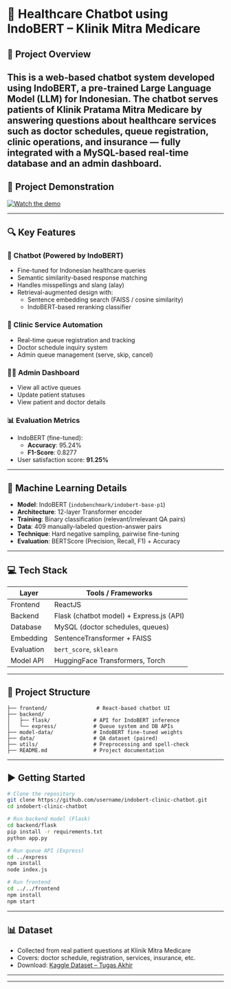 # 🧠 Healthcare Chatbot using IndoBERT – Klinik Mitra Medicare

## 📘 Project Overview
This is a web-based chatbot system developed using **IndoBERT**, a pre-trained Large Language Model (LLM) for Indonesian. The chatbot serves patients of **Klinik Pratama Mitra Medicare** by answering questions about healthcare services such as doctor schedules, queue registration, clinic operations, and insurance — fully integrated with a **MySQL-based real-time database** and an **admin dashboard**.
---
## 🎥 Project Demonstration

[![Watch the demo](https://img.youtube.com/vi/w9kE01X9VeM/hqdefault.jpg)](https://youtu.be/w9kE01X9VeM)

---

## 🔍 Key Features

### 💬 Chatbot (Powered by IndoBERT)
- Fine-tuned for Indonesian healthcare queries
- Semantic similarity-based response matching
- Handles misspellings and slang (alay)
- Retrieval-augmented design with:
  - Sentence embedding search (FAISS / cosine similarity)
  - IndoBERT-based reranking classifier

### 🏥 Clinic Service Automation
- Real-time queue registration and tracking
- Doctor schedule inquiry system
- Admin queue management (serve, skip, cancel)

### 👨‍⚕️ Admin Dashboard
- View all active queues
- Update patient statuses
- View patient and doctor details

### 📊 Evaluation Metrics
- IndoBERT (fine-tuned):  
  - **Accuracy**: 95.24%  
  - **F1-Score**: 0.8277
- User satisfaction score: **91.25%**

---

## 🧠 Machine Learning Details

- **Model**: IndoBERT (`indobenchmark/indobert-base-p1`)
- **Architecture**: 12-layer Transformer encoder
- **Training**: Binary classification (relevant/irrelevant QA pairs)
- **Data**: 409 manually-labeled question-answer pairs
- **Technique**: Hard negative sampling, pairwise fine-tuning
- **Evaluation**: BERTScore (Precision, Recall, F1) + Accuracy

---

## 💻 Tech Stack

| Layer       | Tools / Frameworks                     |
|-------------|----------------------------------------|
| Frontend    | ReactJS                                |
| Backend     | Flask (chatbot model) + Express.js (API) |
| Database    | MySQL (doctor schedules, queues)       |
| Embedding   | SentenceTransformer + FAISS            |
| Evaluation  | `bert_score`, `sklearn`                |
| Model API   | HuggingFace Transformers, Torch        |

---

## 📂 Project Structure

```
├── frontend/                # React-based chatbot UI
├── backend/
│   ├── flask/              # API for IndoBERT inference
│   └── express/            # Queue system and DB APIs
├── model-data/             # IndoBERT fine-tuned weights
├── data/                   # QA dataset (paired)
├── utils/                  # Preprocessing and spell-check
├── README.md               # Project documentation
```

---

## ▶️ Getting Started

```bash
# Clone the repository
git clone https://github.com/username/indobert-clinic-chatbot.git
cd indobert-clinic-chatbot

# Run backend model (Flask)
cd backend/flask
pip install -r requirements.txt
python app.py

# Run queue API (Express)
cd ../express
npm install
node index.js

# Run frontend
cd ../../frontend
npm install
npm start
```

---

## 📊 Dataset
- Collected from real patient questions at Klinik Mitra Medicare
- Covers: doctor schedule, registration, services, insurance, etc.
- Download: [Kaggle Dataset – Tugas Akhir](https://www.kaggle.com/datasets/teresiaelvara/)

---

---
